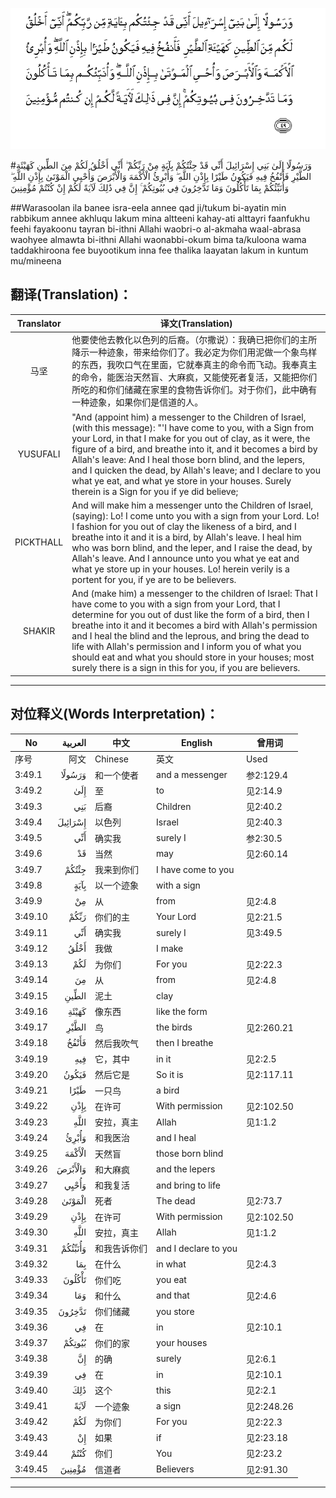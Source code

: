 ![003:049](images/003_049.gif)

#وَرَسُولًا إِلَىٰ بَنِي إِسْرَائِيلَ أَنِّي قَدْ جِئْتُكُمْ بِآيَةٍ مِنْ رَبِّكُمْ ۖ أَنِّي أَخْلُقُ لَكُمْ مِنَ الطِّينِ كَهَيْئَةِ الطَّيْرِ فَأَنْفُخُ فِيهِ فَيَكُونُ طَيْرًا بِإِذْنِ اللَّهِ ۖ وَأُبْرِئُ الْأَكْمَهَ وَالْأَبْرَصَ وَأُحْيِي الْمَوْتَىٰ بِإِذْنِ اللَّهِ ۖ وَأُنَبِّئُكُمْ بِمَا تَأْكُلُونَ وَمَا تَدَّخِرُونَ فِي بُيُوتِكُمْ ۚ إِنَّ فِي ذَٰلِكَ لَآيَةً لَكُمْ إِنْ كُنْتُمْ مُؤْمِنِينَ 

##Warasoolan ila banee isra-eela annee qad ji/tukum bi-ayatin min rabbikum annee akhluqu lakum mina altteeni kahay-ati alttayri faanfukhu feehi fayakoonu tayran bi-ithni Allahi waobri-o al-akmaha waal-abrasa waohyee almawta bi-ithni Allahi waonabbi-okum bima ta/kuloona wama taddakhiroona fee buyootikum inna fee thalika laayatan lakum in kuntum mu/mineena 

## 翻译(Translation)：

| Translator | 译文(Translation)                                            |
| :--------: | ------------------------------------------------------------ |
|    马坚    | 他要使他去教化以色列的后裔。（尔撒说）：我确已把你们的主所降示一种迹象，带来给你们了。我必定为你们用泥做一个象鸟样的东西，我吹口气在里面，它就奉真主的命令而飞动。我奉真主的命令，能医治天然盲、大麻疯，又能使死者复活，又能把你们所吃的和你们储藏在家里的食物告诉你们。对于你们，此中确有一种迹象，如果你们是信道的人。 |
|  YUSUFALI  | "And (appoint him) a messenger to the Children of Israel, (with this message): "'I have come to you, with a Sign from your Lord, in that I make for you out of clay, as it were, the figure of a bird, and breathe into it, and it becomes a bird by Allah's leave: And I heal those born blind, and the lepers, and I quicken the dead, by Allah's leave; and I declare to you what ye eat, and what ye store in your houses. Surely therein is a Sign for you if ye did believe; |
| PICKTHALL  | And will make him a messenger unto the Children of Israel, (saying): Lo! I come unto you with a sign from your Lord. Lo! I fashion for you out of clay the likeness of a bird, and I breathe into it and it is a bird, by Allah's leave. I heal him who was born blind, and the leper, and I raise the dead, by Allah's leave. And I announce unto you what ye eat and what ye store up in your houses. Lo! herein verily is a portent for you, if ye are to be believers. |
|   SHAKIR   | And (make him) a messenger to the children of Israel: That I have come to you with a sign from your Lord, that I determine for you out of dust like the form of a bird, then I breathe into it and it becomes a bird with Allah's permission and I heal the blind and the leprous, and bring the dead to life with Allah's permission and I inform you of what you should eat and what you should store in your houses; most surely there is a sign in this for you, if you are believers. |

---

## 对位释义(Words Interpretation)：

| No   | العربية | 中文    | English | 曾用词 |
| ---- | ------: | ------- | ------- | ------ |
| 序号 |    阿文 | Chinese | 英文    | Used   |
| 3:49.1  | وَرَسُولًا  | 和一个使者         | and a messenger      | 参2:129.4  |
| 3:49.2  | إِلَىٰ     | 至                 | to                   | 见2:14.9   |
| 3:49.3  | بَنِي     | 后裔               | Children             | 见2:40.2   |
| 3:49.4  | إِسْرَائِيلَ | 以色列             | Israel               | 见2:40.3   |
| 3:49.5  | أَنِّي     | 确实我             | surely I             | 参2:30.5   |
| 3:49.6  | قَدْ      | 当然               | may                  | 见2:60.14  |
| 3:49.7  | جِئْتُكُمْ   | 我来到你们         | I have come to you   |            |
| 3:49.8  | بِآيَةٍ    | 以一个迹象         | with a sign          |            |
| 3:49.9  | مِنْ      | 从                 | from                 | 见2:4.8    |
| 3:49.10 | رَبِّكُمْ    | 你们的主           | Your Lord            | 见2:21.5   |
| 3:49.11 | أَنِّي     | 确实我             | surely I             | 见3:49.5   |
| 3:49.12 | أَخْلُقُ    | 我做               | I make               |            |
| 3:49.13 | لَكُمْ     | 为你们             | For you              | 见2:22.3   |
| 3:49.14 | مِنَ      | 从                 | from                 | 见2:4.8    |
| 3:49.15 | الطِّينِ   | 泥土               | clay                 |            |
| 3:49.16 | كَهَيْئَةِ   | 像东西             | like the form        |            |
| 3:49.17 | الطَّيْرِ   | 鸟                 | the birds            | 见2:260.21 |
| 3:49.18 | فَأَنْفُخُ   | 然后我吹气         | then I breathe       |            |
| 3:49.19 | فِيهِ     | 它，其中           | in it                | 见2:2.5    |
| 3:49.20 | فَيَكُونُ   | 然后它是           | So it is             | 见2:117.11 |
| 3:49.21 | طَيْرًا    | 一只鸟             | a bird               |            |
| 3:49.22 | بِإِذْنِ    | 在许可             | With permission      | 见2:102.50 |
| 3:49.23 | اللَّهِ    | 安拉，真主         | Allah                | 见1:1.2    |
| 3:49.24 | وَأُبْرِئُ   | 和我医治           | and I heal           |            |
| 3:49.25 | الْأَكْمَهَ  | 天然盲             | those born blind     |            |
| 3:49.26 | وَالْأَبْرَصَ | 和大麻疯           | and the lepers       |            |
| 3:49.27 | وَأُحْيِي   | 和我复活           | and bring to life    |            |
| 3:49.28 | الْمَوْتَىٰ  | 死者               | The dead             | 见2:73.7   |
| 3:49.29 | بِإِذْنِ    | 在许可             | With permission      | 见2:102.50 |
| 3:49.30 | اللَّهِ    | 安拉，真主         | Allah                | 见1:1.2    |
| 3:49.31 | وَأُنَبِّئُكُمْ | 和我告诉你们       | and I declare to you |            |
| 3:49.32 | بِمَا     | 在什么             | in what              | 见2:4.3    |
| 3:49.33 | تَأْكُلُونَ  | 你们吃             | you eat              |            |
| 3:49.34 | وَمَا     | 和什么             | and that             | 见2:4.6    |
| 3:49.35 | تَدَّخِرُونَ  | 你们储藏           | you store            |            |
| 3:49.36 | فِي      | 在                 | in                   | 见2:10.1   |
| 3:49.37 | بُيُوتِكُمْ  | 你们的家           | your houses          |            |
| 3:49.38 | إِنَّ      | 的确               | surely               | 见2:6.1    |
| 3:49.39 | فِي      | 在                 | in                   | 见2:10.1   |
| 3:49.40 | ذَٰلِكَ     | 这个         | this                 | 见2:2.1    |
| 3:49.41 | لَآيَةً    | 一个迹象           | a sign               | 见2:248.26 |
| 3:49.42 | لَكُمْ     | 为你们             | For you              | 见2:22.3   |
| 3:49.43 | إِنْ      | 如果               | if                   | 见2:23.18  |
| 3:49.44 | كُنْتُمْ    | 你们               | You                  | 见2:23.2   |
| 3:49.45 | مُؤْمِنِينَ  | 信道者             | Believers            | 见2:91.30  |

---
